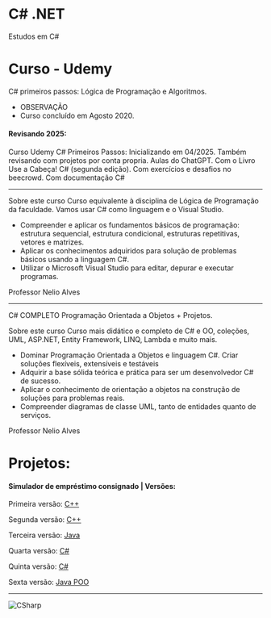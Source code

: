 # C# .NET 
Estudos em C#
# Curso - Udemy
C# primeiros passos: Lógica de Programação e Algoritmos.

- OBSERVAÇÃO 
- Curso concluído em Agosto 2020.

#### Revisando 2025:
Curso Udemy C# Primeiros Passos: Inicializando em 04/2025.
Também revisando com projetos por conta propria.
Aulas do ChatGPT.
Com o Livro Use a Cabeça! C# (segunda edição).
Com exercícios e desafios no beecrowd.
Com documentação C#

---------------------------

Sobre este curso
Curso equivalente à disciplina de Lógica de Programação da faculdade. Vamos usar C# como linguagem e o Visual Studio.

- Compreender e aplicar os fundamentos básicos de programação: estrutura sequencial, estrutura condicional, estruturas repetitivas, vetores e matrizes.
- Aplicar os conhecimentos adquiridos para solução de problemas básicos usando a linguagem C#.
- Utilizar o Microsoft Visual Studio para editar, depurar e executar programas.

Professor Nelio Alves

---------------------------

C# COMPLETO Programação Orientada a Objetos + Projetos.

Sobre este curso
Curso mais didático e completo de C# e OO, coleções, UML, ASP.NET, Entity Framework, LINQ, Lambda e muito mais.

- Dominar Programação Orientada a Objetos e linguagem C#.
Criar soluções flexíveis, extensíveis e testáveis
- Adquirir a base sólida teórica e prática para ser um desenvolvedor C# de sucesso.
- Aplicar o conhecimento de orientação a objetos na construção de soluções para problemas reais.
- Compreender diagramas de classe UML, tanto de entidades quanto de serviços.

Professor Nelio Alves
  
# Projetos:
#### Simulador de empréstimo consignado | Versões:
Primeira versão:
[C++](https://github.com/PBPaschoal/CPlusPlus/blob/master/ProgrammingConsig.cpp)

Segunda versão:
[C++](https://github.com/PBPaschoal/CPlusPlus/blob/master/NovaVersaoProgrammingConsig)

Terceira versão: 
[Java](https://github.com/PBPaschoal/Java/blob/main/Udemy/Antigo/Inicio%20Java/ConsigConsulta.java)

Quarta versão:
[C#](https://github.com/PBPaschoal/CSharp/blob/main/Estudos%20Antigos/B%C3%A1sico/ConsigConsulta.cs)

Quinta versão: 
[C#](https://github.com/PBPaschoal/CSharp/blob/main/Estudos%20Antigos/B%C3%A1sico/ConsigConsultaProgram%2003/ConsigConsultaProgram/ConsigConsulta03.cs)

Sexta versão: 
[Java POO](https://github.com/PBPaschoal/Java/tree/main/Projetos/Meus%20Projetos/Simulador%20Emprestimo%20Consignado)

-----------------
 
 ![CSharp](https://i.ibb.co/dD2L5rC/csharp.png)
